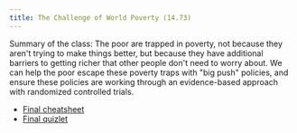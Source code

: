 ```yaml
---
title: The Challenge of World Poverty (14.73)
---
```


Summary of the class: The poor are trapped in poverty, not because they aren't trying to make things better, but because they have additional barriers to getting richer that other people don't need to worry about. We can help the poor escape these poverty traps with "big push" policies, and ensure these policies are working through an evidence-based approach with randomized controlled trials.

- [Final cheatsheet](https://docs.google.com/document/d/1toM6_nAYSTOkilxCByZGEkB2EJk1EmLyAowkbvluM2o/edit?usp=sharing)
- [Final quizlet](https://quizlet.com/866335123/1473-final-review-flash-cards/)
